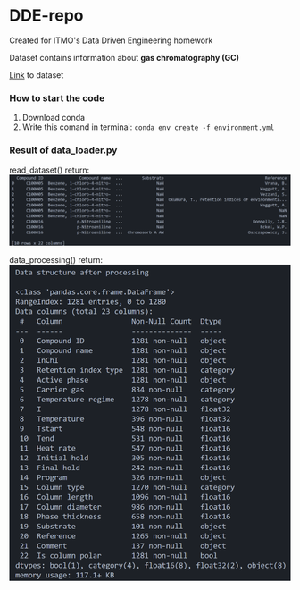 # DDE-repo
Created for ITMO's Data Driven Engineering homework

Dataset contains information about **gas chromatography (GC)**

[Link](https://drive.google.com/file/d/1twkoRrET6qJqgXPzG9jzrMqQikSzi1Ok/view?usp=sharing) to dataset

### How to start the code
1. Download conda
2. Write this comand in terminal: ```conda env create -f environment.yml```

### Result of data_loader.py
read_dataset() return:
![read_dataset results](cache/read_data_result.png)

data_processing() return:
![data_processing result](cache/data_processing_result.png)
